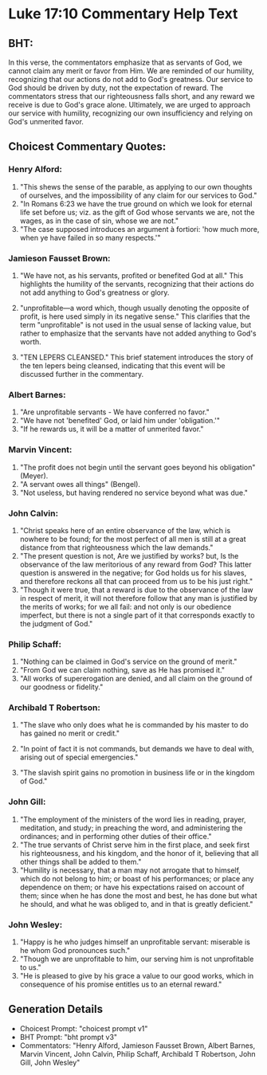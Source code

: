 # Luke 17:10 Commentary Help Text

## BHT:
In this verse, the commentators emphasize that as servants of God, we cannot claim any merit or favor from Him. We are reminded of our humility, recognizing that our actions do not add to God's greatness. Our service to God should be driven by duty, not the expectation of reward. The commentators stress that our righteousness falls short, and any reward we receive is due to God's grace alone. Ultimately, we are urged to approach our service with humility, recognizing our own insufficiency and relying on God's unmerited favor.

## Choicest Commentary Quotes:
### Henry Alford:
1. "This shews the sense of the parable, as applying to our own thoughts of ourselves, and the impossibility of any claim for our services to God."
2. "In Romans 6:23 we have the true ground on which we look for eternal life set before us; viz. as the gift of God whose servants we are, not the wages, as in the case of sin, whose we are not."
3. "The case supposed introduces an argument à fortiori: 'how much more, when ye have failed in so many respects.'"

### Jamieson Fausset Brown:
1. "We have not, as his servants, profited or benefited God at all." This highlights the humility of the servants, recognizing that their actions do not add anything to God's greatness or glory.

2. "unprofitable—a word which, though usually denoting the opposite of profit, is here used simply in its negative sense." This clarifies that the term "unprofitable" is not used in the usual sense of lacking value, but rather to emphasize that the servants have not added anything to God's worth.

3. "TEN LEPERS CLEANSED." This brief statement introduces the story of the ten lepers being cleansed, indicating that this event will be discussed further in the commentary.

### Albert Barnes:
1. "Are unprofitable servants - We have conferred no favor." 
2. "We have not 'benefited' God, or laid him under 'obligation.'"
3. "If he rewards us, it will be a matter of unmerited favor."

### Marvin Vincent:
1. "The profit does not begin until the servant goes beyond his obligation" (Meyer).
2. "A servant owes all things" (Bengel).
3. "Not useless, but having rendered no service beyond what was due."

### John Calvin:
1. "Christ speaks here of an entire observance of the law, which is nowhere to be found; for the most perfect of all men is still at a great distance from that righteousness which the law demands."
2. "The present question is not, Are we justified by works? but, Is the observance of the law meritorious of any reward from God? This latter question is answered in the negative; for God holds us for his slaves, and therefore reckons all that can proceed from us to be his just right."
3. "Though it were true, that a reward is due to the observance of the law in respect of merit, it will not therefore follow that any man is justified by the merits of works; for we all fail: and not only is our obedience imperfect, but there is not a single part of it that corresponds exactly to the judgment of God."

### Philip Schaff:
1. "Nothing can be claimed in God's service on the ground of merit."
2. "From God we can claim nothing, save as He has promised it."
3. "All works of supererogation are denied, and all claim on the ground of our goodness or fidelity."

### Archibald T Robertson:
1. "The slave who only does what he is commanded by his master to do has gained no merit or credit." 

2. "In point of fact it is not commands, but demands we have to deal with, arising out of special emergencies." 

3. "The slavish spirit gains no promotion in business life or in the kingdom of God."

### John Gill:
1. "The employment of the ministers of the word lies in reading, prayer, meditation, and study; in preaching the word, and administering the ordinances; and in performing other duties of their office."
2. "The true servants of Christ serve him in the first place, and seek first his righteousness, and his kingdom, and the honor of it, believing that all other things shall be added to them."
3. "Humility is necessary, that a man may not arrogate that to himself, which do not belong to him; or boast of his performances; or place any dependence on them; or have his expectations raised on account of them; since when he has done the most and best, he has done but what he should, and what he was obliged to, and in that is greatly deficient."

### John Wesley:
1. "Happy is he who judges himself an unprofitable servant: miserable is he whom God pronounces such." 
2. "Though we are unprofitable to him, our serving him is not unprofitable to us." 
3. "He is pleased to give by his grace a value to our good works, which in consequence of his promise entitles us to an eternal reward."


## Generation Details
- Choicest Prompt: "choicest prompt v1"
- BHT Prompt: "bht prompt v3"
- Commentators: "Henry Alford, Jamieson Fausset Brown, Albert Barnes, Marvin Vincent, John Calvin, Philip Schaff, Archibald T Robertson, John Gill, John Wesley"
